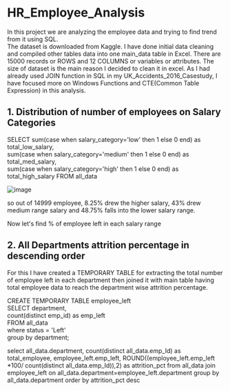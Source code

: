 # HR_Employee_Analysis  
In this project we are analyzing the employee data and trying to find trend from it using SQL.  
The dataset is downloaded from Kaggle. I have done initial data cleaning and compiled other tables data into one main_data table in Excel.
There are 15000 records or ROWS and 12 COLUMNS or variables or attributes. The size of dataset is the main reason I decided to clean it in excel.
As I had already used JOIN function in SQL in my UK_Accidents_2016_Casestudy, I have focused more on Windows Functions and CTE(Common Table Expression) in this analysis.


## 1. Distribution of number of employees on Salary Categories

SELECT sum(case when salary_category='low' then 1 else 0  end) as total_low_salary,  
sum(case when salary_category='medium' then 1 else 0 end) as total_med_salary,  
sum(case when salary_category='high' then 1 else 0 end) as total_high_salary
FROM all_data  
  
![image](https://user-images.githubusercontent.com/116425101/202634988-a86fa1cf-5f7d-4243-b309-b998e0c6491b.png)
  
so out of 14999 employee, 8.25% drew the higher salary, 43% drew medium range salary and 48.75% falls into the lower salary range.  

Now let's find % of employee left in each salary range

## 2. All Departments attrition percentage in descending order  
For this I have created a TEMPORARY TABLE for extracting the total number of employee left in each department then joined it with main table having total employee data to reach the department wise attrition percentage.  

CREATE TEMPORARY TABLE employee_left  
SELECT	department,  
        count(distinct emp_id) as emp_left  
 FROM all_data  
 where status = 'Left'  
 group by department;


select	all_data.department,
		count(distinct all_data.emp_Id) as total_employee,
        employee_left.emp_left,
        ROUND((employee_left.emp_left *100/ count(distinct all_data.emp_Id)),2) as attrition_pct
from all_data
join employee_left 
		on all_data.department=employee_left.department
group by all_data.department
order by attrition_pct desc

